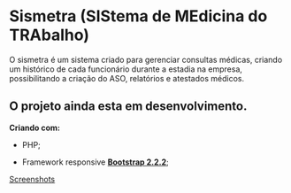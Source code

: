 
Sismetra (SIStema de MEdicina do TRAbalho)
===========================================

O sismetra é um sistema criado para gerenciar consultas médicas,
criando um histórico de cada funcionário durante a estadia na empresa, 
possibilitando a criação do ASO, relatórios e atestados médicos.
  

O projeto ainda esta em desenvolvimento.
----------------------------------------


**Criando com:**

  * PHP;
  
  * Framework responsive [**Bootstrap 2.2.2**][1];


[Screenshots][2]

[1]: https://github.com/falaeverson/bootstrap
[2]: https://goo.gl/photos/DFbtL9AwCTpgKyf48
